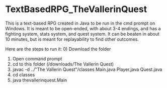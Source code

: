 # TextBasedRPG_TheVallerinQuest
This is a text-based RPG created in Java to be run in the cmd prompt on Windows. It is meant to be open-ended, with about 3-4 endings, and has a fighting system, stats system, and quest system. It can be beaten in about 10 minutes, but is meant for replayability to find other outcomes.

Here are the steps to run it:
0) Download the folder
1) Open command prompt 
2) cd to this folder (/downloads/The Vallerin Quest)
3) javac -d ../"The Vallerin Quest"/classes Main.java Player.java Quest.java
4) cd classes
5) java thevallerinquest.Main
